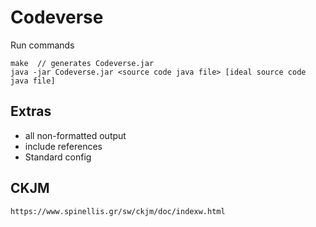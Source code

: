 # Codeverse

Run commands
```
make  // generates Codeverse.jar
java -jar Codeverse.jar <source code java file> [ideal source code java file]
```

## Extras
- all non-formatted output
- include references
- Standard config

## CKJM
```https://www.spinellis.gr/sw/ckjm/doc/indexw.html```
